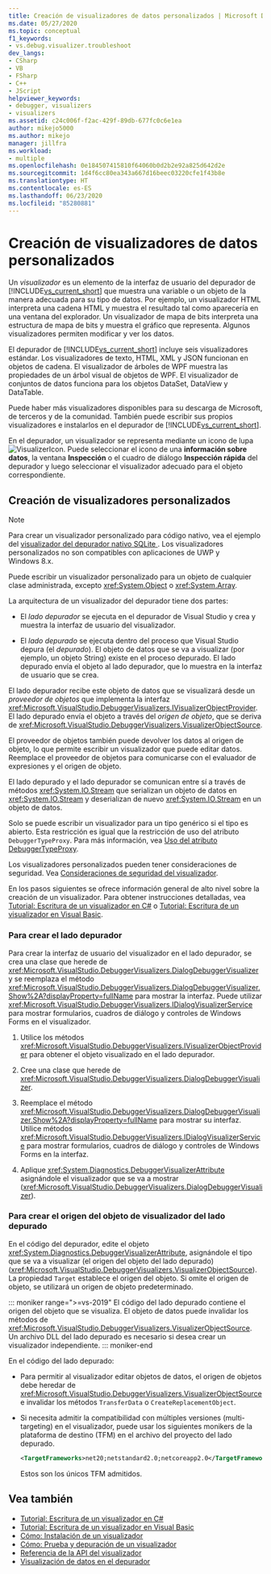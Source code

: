 ```yaml
---
title: Creación de visualizadores de datos personalizados | Microsoft Docs
ms.date: 05/27/2020
ms.topic: conceptual
f1_keywords:
- vs.debug.visualizer.troubleshoot
dev_langs:
- CSharp
- VB
- FSharp
- C++
- JScript
helpviewer_keywords:
- debugger, visualizers
- visualizers
ms.assetid: c24c006f-f2ac-429f-89db-677fc0c6e1ea
author: mikejo5000
ms.author: mikejo
manager: jillfra
ms.workload:
- multiple
ms.openlocfilehash: 0e184507415810f64060b0d2b2e92a825d642d2e
ms.sourcegitcommit: 1d4f6cc80ea343a667d16beec03220cfe1f43b8e
ms.translationtype: HT
ms.contentlocale: es-ES
ms.lasthandoff: 06/23/2020
ms.locfileid: "85280881"
---
```

# <a name="create-custom-data-visualizers"></a>Creación de visualizadores de datos personalizados

 Un *visualizador* es un elemento de la interfaz de usuario del depurador de [!INCLUDE[vs_current_short](../code-quality/includes/vs_current_short_md.md)] que muestra una variable o un objeto de la manera adecuada para su tipo de datos. Por ejemplo, un visualizador HTML interpreta una cadena HTML y muestra el resultado tal como aparecería en una ventana del explorador. Un visualizador de mapa de bits interpreta una estructura de mapa de bits y muestra el gráfico que representa. Algunos visualizadores permiten modificar y ver los datos.

 El depurador de [!INCLUDE[vs_current_short](../code-quality/includes/vs_current_short_md.md)] incluye seis visualizadores estándar. Los visualizadores de texto, HTML, XML y JSON funcionan en objetos de cadena. El visualizador de árboles de WPF muestra las propiedades de un árbol visual de objetos de WPF. El visualizador de conjuntos de datos funciona para los objetos DataSet, DataView y DataTable.

Puede haber más visualizadores disponibles para su descarga de Microsoft, de terceros y de la comunidad. También puede escribir sus propios visualizadores e instalarlos en el depurador de [!INCLUDE[vs_current_short](../code-quality/includes/vs_current_short_md.md)].

En el depurador, un visualizador se representa mediante un icono de lupa ![VisualizerIcon](../debugger/media/dbg-tips-visualizer-icon.png "Icono del visualizador"). Puede seleccionar el icono de una **información sobre datos**, la ventana **Inspección** o el cuadro de diálogo **Inspección rápida** del depurador y luego seleccionar el visualizador adecuado para el objeto correspondiente.

## <a name="write-custom-visualizers"></a>Creación de visualizadores personalizados

 > [!NOTE]
 > Para crear un visualizador personalizado para código nativo, vea el ejemplo del [visualizador del depurador nativo SQLite ](https://github.com/Microsoft/VSSDK-Extensibility-Samples/tree/master/SqliteVisualizer). Los visualizadores personalizados no son compatibles con aplicaciones de UWP y Windows 8.x.

Puede escribir un visualizador personalizado para un objeto de cualquier clase administrada, excepto <xref:System.Object> o <xref:System.Array>.

La arquitectura de un visualizador del depurador tiene dos partes:

- El *lado depurador* se ejecuta en el depurador de Visual Studio y crea y muestra la interfaz de usuario del visualizador.

- El *lado depurado* se ejecuta dentro del proceso que Visual Studio depura (el *depurado*). El objeto de datos que se va a visualizar (por ejemplo, un objeto String) existe en el proceso depurado. El lado depurado envía el objeto al lado depurador, que lo muestra en la interfaz de usuario que se crea.

El lado depurador recibe este objeto de datos que se visualizará desde un *proveedor de objetos* que implementa la interfaz <xref:Microsoft.VisualStudio.DebuggerVisualizers.IVisualizerObjectProvider>. El lado depurado envía el objeto a través del *origen de objeto*, que se deriva de <xref:Microsoft.VisualStudio.DebuggerVisualizers.VisualizerObjectSource>.

El proveedor de objetos también puede devolver los datos al origen de objeto, lo que permite escribir un visualizador que puede editar datos. Reemplace el proveedor de objetos para comunicarse con el evaluador de expresiones y el origen de objeto.

El lado depurado y el lado depurador se comunican entre sí a través de métodos <xref:System.IO.Stream> que serializan un objeto de datos en <xref:System.IO.Stream> y deserializan de nuevo <xref:System.IO.Stream> en un objeto de datos.

Solo se puede escribir un visualizador para un tipo genérico si el tipo es abierto. Esta restricción es igual que la restricción de uso del atributo `DebuggerTypeProxy`. Para más información, vea [Uso del atributo DebuggerTypeProxy](../debugger/using-debuggertypeproxy-attribute.md).

Los visualizadores personalizados pueden tener consideraciones de seguridad. Vea [Consideraciones de seguridad del visualizador](../debugger/visualizer-security-considerations.md).

En los pasos siguientes se ofrece información general de alto nivel sobre la creación de un visualizador. Para obtener instrucciones detalladas, vea [Tutorial: Escritura de un visualizador en C#](../debugger/walkthrough-writing-a-visualizer-in-csharp.md) o [Tutorial: Escritura de un visualizador en Visual Basic](../debugger/walkthrough-writing-a-visualizer-in-visual-basic.md).

### <a name="to-create-the-debugger-side"></a>Para crear el lado depurador

Para crear la interfaz de usuario del visualizador en el lado depurador, se crea una clase que herede de <xref:Microsoft.VisualStudio.DebuggerVisualizers.DialogDebuggerVisualizer> y se reemplaza el método <xref:Microsoft.VisualStudio.DebuggerVisualizers.DialogDebuggerVisualizer.Show%2A?displayProperty=fullName> para mostrar la interfaz. Puede utilizar <xref:Microsoft.VisualStudio.DebuggerVisualizers.IDialogVisualizerService> para mostrar formularios, cuadros de diálogo y controles de Windows Forms en el visualizador.

1. Utilice los métodos <xref:Microsoft.VisualStudio.DebuggerVisualizers.IVisualizerObjectProvider> para obtener el objeto visualizado en el lado depurador.

1. Cree una clase que herede de <xref:Microsoft.VisualStudio.DebuggerVisualizers.DialogDebuggerVisualizer>.

1. Reemplace el método <xref:Microsoft.VisualStudio.DebuggerVisualizers.DialogDebuggerVisualizer.Show%2A?displayProperty=fullName> para mostrar su interfaz. Utilice métodos <xref:Microsoft.VisualStudio.DebuggerVisualizers.IDialogVisualizerService> para mostrar formularios, cuadros de diálogo y controles de Windows Forms en la interfaz.

4. Aplique <xref:System.Diagnostics.DebuggerVisualizerAttribute> asignándole el visualizador que se va a mostrar (<xref:Microsoft.VisualStudio.DebuggerVisualizers.DialogDebuggerVisualizer>).

### <a name="to-create-the-visualizer-object-source-for-the-debuggee-side"></a>Para crear el origen del objeto de visualizador del lado depurado

En el código del depurador, edite el objeto <xref:System.Diagnostics.DebuggerVisualizerAttribute>, asignándole el tipo que se va a visualizar (el origen del objeto del lado depurado) (<xref:Microsoft.VisualStudio.DebuggerVisualizers.VisualizerObjectSource>). La propiedad `Target` establece el origen del objeto. Si omite el origen de objeto, se utilizará un origen de objeto predeterminado.

::: moniker range=">=vs-2019"
El código del lado depurado contiene el origen del objeto que se visualiza. El objeto de datos puede invalidar los métodos de <xref:Microsoft.VisualStudio.DebuggerVisualizers.VisualizerObjectSource>. Un archivo DLL del lado depurado es necesario si desea crear un visualizador independiente.
::: moniker-end

En el código del lado depurado:

- Para permitir al visualizador editar objetos de datos, el origen de objetos debe heredar de <xref:Microsoft.VisualStudio.DebuggerVisualizers.VisualizerObjectSource> e invalidar los métodos `TransferData` o `CreateReplacementObject`.

- Si necesita admitir la compatibilidad con múltiples versiones (multi-targeting) en el visualizador, puede usar los siguientes monikers de la plataforma de destino (TFM) en el archivo del proyecto del lado depurado.

   ```xml
   <TargetFrameworks>net20;netstandard2.0;netcoreapp2.0</TargetFrameworks>
   ```

   Estos son los únicos TFM admitidos.

## <a name="see-also"></a>Vea también

- [Tutorial: Escritura de un visualizador en C#](../debugger/walkthrough-writing-a-visualizer-in-csharp.md)
- [Tutorial: Escritura de un visualizador en Visual Basic](../debugger/walkthrough-writing-a-visualizer-in-visual-basic.md)
- [Cómo: Instalación de un visualizador](../debugger/how-to-install-a-visualizer.md)
- [Cómo: Prueba y depuración de un visualizador](../debugger/how-to-test-and-debug-a-visualizer.md)
- [Referencia de la API del visualizador](../debugger/visualizer-api-reference.md)
- [Visualización de datos en el depurador](../debugger/viewing-data-in-the-debugger.md)